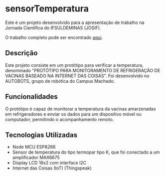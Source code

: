 # sensorTemperatura

Este é um projeto desenvolvido para a apresentação de trabalho na Jornada Científica do IFSULDEMINAS (JOSIF).

O trabalho completo pode ser encontrado [aqui]([https://josif.ifsuldeminas.edu.br/ojs/index.php/anais/article/view/221/219](https://josif.ifsuldeminas.edu.br/ojs/index.php/anais/article/view/873/729)).

## Descrição

Este projeto consiste em um protótipo para verificar a temperatura, denominado "PROTÓTIPO PARA MONITORAMENTO DE REFRIGERAÇÃO DE VACINAS BASEADO NA INTERNET DAS COISAS". Foi desenvolvido no AUTOBOTS, grupo de robótica do Campus Machado.

## Funcionalidades

O protótipo é capaz de monitorar a temperatura da vacinas amarzenadas em refrigeradores e enviar os dados para um dispositivo móvel ou computador, permitindo o acompanhamento remoto.

## Tecnologias Utilizadas

- Node MCU ESP8266
- Sensor de temperatura do tipo termopar tipo K, que foi conectado a um amplificador MAX6675
- Display LCD 16x2 com interface I2C
- Internet das Coisas (IoT) (Thingspeak)
